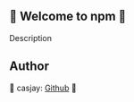 ## 👋 Welcome to npm 🚀  

Description  
  
  
## Author  

🤖 casjay: [Github](https://github.com/casjay) 🤖  

